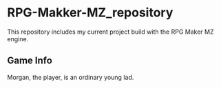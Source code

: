 # RPG-Makker-MZ_repository
 
This repository includes my current project build with the RPG Maker MZ engine.
## Game Info
Morgan, the player, is an ordinary young lad.
